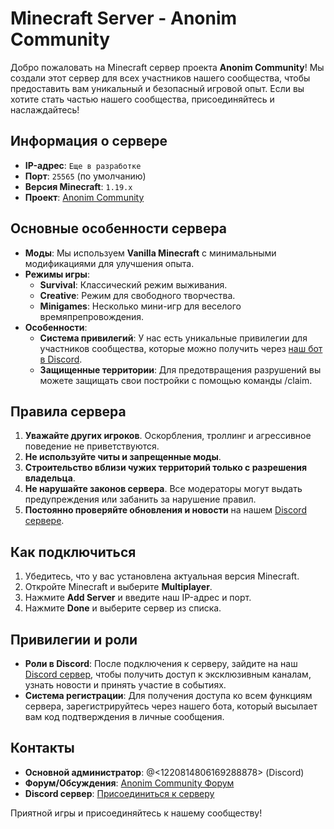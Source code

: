 # Minecraft Server - Anonim Community

Добро пожаловать на Minecraft сервер проекта **Anonim Community**! Мы создали этот сервер для всех участников нашего сообщества, чтобы предоставить вам уникальный и безопасный игровой опыт. Если вы хотите стать частью нашего сообщества, присоединяйтесь и наслаждайтесь!

## Информация о сервере

- **IP-адрес**: `Еще в разработке`
- **Порт**: `25565` (по умолчанию)
- **Версия Minecraft**: `1.19.x` 
- **Проект**: [Anonim Community](https://anonim-it.github.io/minecraft.html)

## Основные особенности сервера

- **Моды**: Мы используем **Vanilla Minecraft** с минимальными модификациями для улучшения опыта.
- **Режимы игры**:
  - **Survival**: Классический режим выживания.
  - **Creative**: Режим для свободного творчества.
  - **Minigames**: Несколько мини-игр для веселого времяпрепровождения.
- **Особенности**:
  - **Система привилегий**: У нас есть уникальные привилегии для участников сообщества, которые можно получить через [наш бот в Discord](https://discord.gg/KmYcbRu5H8).
  - **Защищенные территории**: Для предотвращения разрушений вы можете защищать свои постройки с помощью команды /claim.

## Правила сервера

1. **Уважайте других игроков**. Оскорбления, троллинг и агрессивное поведение не приветствуются.
2. **Не используйте читы и запрещенные моды**.
3. **Строительство вблизи чужих территорий только с разрешения владельца**.
4. **Не нарушайте законов сервера**. Все модераторы могут выдать предупреждения или забанить за нарушение правил.
5. **Постоянно проверяйте обновления и новости** на нашем [Discord сервере](https://discord.gg/KmYcbRu5H8).

## Как подключиться

1. Убедитесь, что у вас установлена актуальная версия Minecraft.
2. Откройте Minecraft и выберите **Multiplayer**.
3. Нажмите **Add Server** и введите наш IP-адрес и порт.
4. Нажмите **Done** и выберите сервер из списка.

## Привилегии и роли

- **Роли в Discord**: После подключения к серверу, зайдите на наш [Discord сервер](https://discord.gg/KmYcbRu5H8), чтобы получить доступ к эксклюзивным каналам, узнать новости и принять участие в событиях.
- **Система регистрации**: Для получения доступа ко всем функциям сервера, зарегистрируйтесь через нашего бота, который высылает вам код подтверждения в личные сообщения.

## Контакты

- **Основной администратор**: @<1220814806169288878> (Discord)
- **Форум/Обсуждения**: [Anonim Community Форум](http://y92105hy.beget.tech/index.php)
- **Discord сервер**: [Присоединиться к серверу](https://discord.gg/KmYcbRu5H8)

Приятной игры и присоединяйтесь к нашему сообществу!

